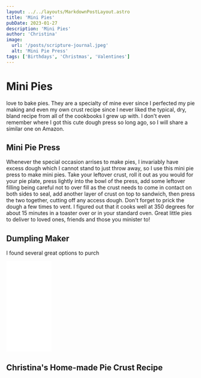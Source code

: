 ```yaml
---
layout: ../../layouts/MarkdownPostLayout.astro
title: 'Mini Pies'
pubDate: 2023-01-27
description: 'Mini Pies'
author: 'Christina'
image:
  url: '/posts/scripture-journal.jpeg'
  alt: 'Mini Pie Press'
tags: ['Birthdays', 'Christmas', 'Valentines']
---
```


# Mini Pies

love to bake pies. They are a specialty of mine ever since I perfected my pie making and even my own crust recipe since I never liked the typical, dry, bland recipe from all of the cookbooks I grew up with. I don't even remember where I got this cute dough press so long ago, so I will share a similar one on Amazon.

## Mini Pie Press

Whenever the special occasion arrises to make pies, I invariably have excess dough which I cannot stand to just throw away, so I use this mini pie press to make mini pies. Take your leftover crust, roll it out as you would for your pie plate, press lightly into the bowl of the press, add some leftover filling being careful not to over fill as the crust needs to come in contact on both sides to seal, add another layer of crust on top to sandwich, then press the two together, cutting off any access dough. Don't forget to prick the dough a few times to vent. I figured out that it cooks well at 350 degrees for about 15 minutes in a toaster over or in your standard oven. Great little pies to deliver to loved ones, friends and those you minister to!

## Dumpling Maker

I found several great options to purch

<div class="flex justify-center">
<iframe sandbox="allow-popups allow-scripts allow-modals allow-forms allow-same-origin" style="width:120px;height:240px;" marginwidth="0" marginheight="0" scrolling="no" frameborder="0" src="//ws-na.amazon-adsystem.com/widgets/q?ServiceVersion=20070822&amp;OneJS=1&amp;Operation=GetAdHtml&amp;MarketPlace=US&amp;source=ss&amp;ref=as_ss_li_til&amp;ad_type=product_link&amp;tracking_id=billnalen-20&amp;language=en_US&amp;marketplace=amazon&amp;region=US&amp;placement=B09GK9HLHN&amp;asins=B09GK9HLHN&amp;linkId=e67acef1a1bac2ce2eba7d9cf269dfaa&amp;show_border=true&amp;link_opens_in_new_window=true"></iframe>
</div>

## Christina's Home-made Pie Crust Recipe
